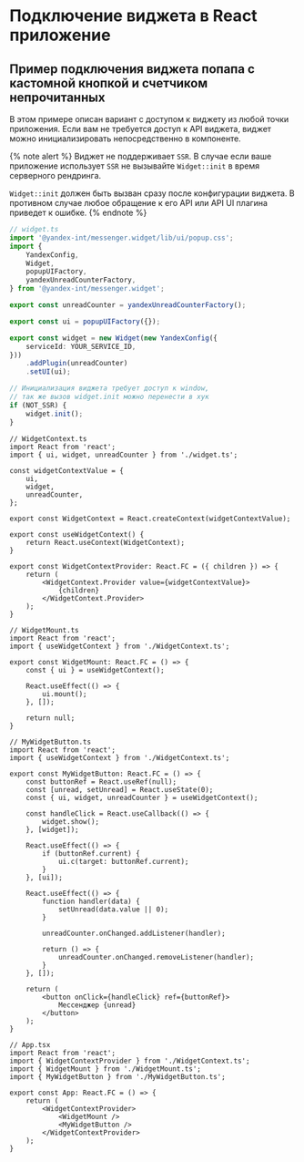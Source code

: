 # Подключение виджета в React приложение

## Пример подключения виджета попапа с кастомной кнопкой и счетчиком непрочитанных
В этом примере описан вариант с доступом к виджету из любой точки приложения. Если вам не требуется доступ к API виджета, виджет можно инициализировать непосредственно в компоненте.

{% note alert %}
Виджет не поддерживает `SSR`. В случае если ваше приложение использует `SSR` не вызывайте `Widget::init` в время серверного рендринга.

`Widget::init` должен быть вызван сразу после конфигурации виджета. В противном случае любое обращение к его API или API UI плагина приведет к ошибке.
{% endnote %}

```ts
// widget.ts
import '@yandex-int/messenger.widget/lib/ui/popup.css';
import {
    YandexConfig,
    Widget,
    popupUIFactory,
    yandexUnreadCounterFactory,
} from '@yandex-int/messenger.widget';

export const unreadCounter = yandexUnreadCounterFactory();

export const ui = popupUIFactory({});

export const widget = new Widget(new YandexConfig({
    serviceId: YOUR_SERVICE_ID,
}))
    .addPlugin(unreadCounter)
    .setUI(ui);

// Инициализация виджета требует доступ к window,
// так же вызов widget.init можно перенести в хук
if (NOT_SSR) {
    widget.init();
}

```

```tsx
// WidgetContext.ts
import React from 'react';
import { ui, widget, unreadCounter } from './widget.ts';

const widgetContextValue = {
    ui,
    widget,
    unreadCounter,
};

export const WidgetContext = React.createContext(widgetContextValue);

export const useWidgetContext() {
    return React.useContext(WidgetContext);
}

export const WidgetContextProvider: React.FC = ({ children }) => {
    return (
        <WidgetContext.Provider value={widgetContextValue}>
            {children}
        </WidgetContext.Provider>
    );
}

```

```tsx
// WidgetMount.ts
import React from 'react';
import { useWidgetContext } from './WidgetContext.ts';

export const WidgetMount: React.FC = () => {
    const { ui } = useWidgetContext();

    React.useEffect(() => {
        ui.mount();
    }, []);

    return null;
}

```

```tsx
// MyWidgetButton.ts
import React from 'react';
import { useWidgetContext } from './WidgetContext.ts';

export const MyWidgetButton: React.FC = () => {
    const buttonRef = React.useRef(null);
    const [unread, setUnread] = React.useState(0);
    const { ui, widget, unreadCounter } = useWidgetContext();

    const handleClick = React.useCallback(() => {
        widget.show();
    }, [widget]);

    React.useEffect(() => {
        if (buttonRef.current) {
            ui.c(target: buttonRef.current);
        }
    }, [ui]);

    React.useEffect(() => {
        function handler(data) {
            setUnread(data.value || 0);
        }

        unreadCounter.onChanged.addListener(handler);

        return () => {
            unreadCounter.onChanged.removeListener(handler);
        }
    }, []);

    return (
        <button onClick={handleClick} ref={buttonRef}>
            Мессенджер {unread}
        </button>
    ); 
}
```

```tsx
// App.tsx
import React from 'react';
import { WidgetContextProvider } from './WidgetContext.ts';
import { WidgetMount } from './WidgetMount.ts';
import { MyWidgetButton } from './MyWidgetButton.ts';

export const App: React.FC = () => {
    return (
        <WidgetContextProvider>
            <WidgetMount />
            <MyWidgetButton />
        </WidgetContextProvider>
    );
}
